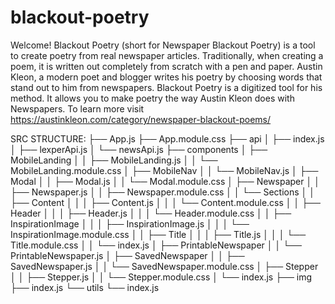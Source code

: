 # blackout-poetry

Welcome! Blackout Poetry (short for Newspaper Blackout Poetry) is a tool to create poetry 
from real newspaper articles. Traditionally, when creating a poem, it is written out completely from scratch with a pen and paper. Austin Kleon, a modern poet and blogger writes his poetry by choosing words that stand out to him from newspapers. Blackout Poetry is a digitized tool for his method. It allows you to make poetry the way Austin Kleon does with Newspapers. To learn more visit https://austinkleon.com/category/newspaper-blackout-poems/

SRC STRUCTURE:
├── App.js
├── App.module.css
├── api
│   ├── index.js
│   ├── lexperApi.js
│   └── newsApi.js
├── components
│   ├── MobileLanding
│   │   ├── MobileLanding.js
│   │   └── MobileLanding.module.css
│   ├── MobileNav
│   │   └── MobileNav.js
│   ├── Modal
│   │   ├── Modal.js
│   │   └── Modal.module.css
│   ├── Newspaper
│   │   ├── Newspaper.js
│   │   ├── Newspaper.module.css
│   │   └── Sections
│   │       ├── Content
│   │       │   ├── Content.js
│   │       │   └── Content.module.css
│   │       ├── Header
│   │       │   ├── Header.js
│   │       │   └── Header.module.css
│   │       ├── InspirationImage
│   │       │   ├── InspirationImage.js
│   │       │   └── InspirationImage.module.css
│   │       ├── Title
│   │       │   ├── Title.js
│   │       │   └── Title.module.css
│   │       └── index.js
│   ├── PrintableNewspaper
│   │   └── PrintableNewspaper.js
│   ├── SavedNewspaper
│   │   ├── SavedNewspaper.js
│   │   └── SavedNewspaper.module.css
│   ├── Stepper
│   │   ├── Stepper.js
│   │   └── Stepper.module.css
│   └── index.js
├── img
├── index.js
└── utils
    └── index.js

